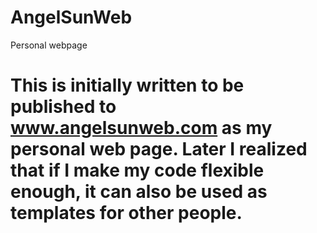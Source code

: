 # AngelSunWeb
Personal webpage
# This is initially written to be published to www.angelsunweb.com as my personal web page. Later I realized that if I make my code flexible enough, it can also be used as templates for other people.
